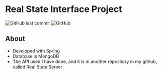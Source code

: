 # Real State Interface Project

![GitHub last commit](https://img.shields.io/github/last-commit/thschmitz/RealStateInterface?label=Commited&logo=Github&style=flat-square)
![GitHub](https://img.shields.io/github/license/thschmitz/RealStateInterface?color=%2300ff0&label=License&logo=AdGuard&logoColor=%2368BC71)

## About
- Developed with Spring
- Database is MongoDB
- The API used I have done, and it is in another repository in my github, called Real State Server
